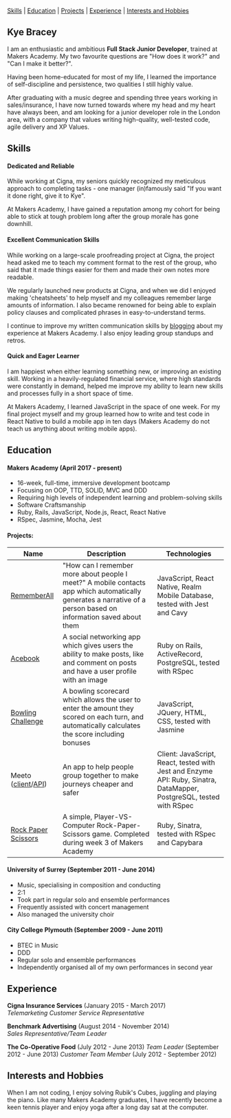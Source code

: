 [Skills](#skills) | [Education](#education) | [Projects](#projects) | [Experience](#experience) | [Interests and Hobbies](#interests-and-hobbies)

## Kye Bracey

I am an enthusiastic and ambitious **Full Stack Junior Developer**, trained at Makers Academy.
My two favourite questions are "How does it work?" and "Can I make it better?".

Having been home-educated for most of my life, I learned the importance of self-discipline and persistence, two qualities I still highly value.

After graduating with a music degree and spending three years working in sales/insurance, I have now turned towards where my head and my heart have always been, and am looking for a junior developer role in the London area, with a company that values writing high-quality, well-tested code, agile delivery and XP Values.

## Skills

#### Dedicated and Reliable

While working at Cigna, my seniors quickly recognized my meticulous approach to completing tasks - one manager (in)famously said "If you want it done right, give it to Kye".

At Makers Academy, I have gained a reputation among my cohort for being able to stick at tough problem long after the group morale has gone downhill.

#### Excellent Communication Skills

While working on a large-scale proofreading project at Cigna, the project head asked me to teach my comment format to the rest of the group, who said that it made things easier for them and made their own notes more readable.

We regularly launched new products at Cigna, and when we did I enjoyed making 'cheatsheets' to help myself and my colleagues remember large amounts of information.  I also became renowned for being able to explain policy clauses and complicated phrases in easy-to-understand terms.

I continue to improve my written communication skills by [blogging](https://medium.com/@kye.bracey) about my experience at Makers Academy.  I also enjoy leading group standups and retros.

#### Quick and Eager Learner

I am happiest when either learning something new, or improving an existing skill.  Working in a heavily-regulated financial service, where high standards were constantly in demand, helped me improve my ability to learn new skills and processes fully in a short space of time.

At Makers Academy, I learned JavaScript in the space of one week.  For my final project myself and my group learned how to write and test code in React Native to build a mobile app in ten days (Makers Academy do not teach us anything about writing mobile apps).

## Education

#### Makers Academy (April 2017 - present)

- 16-week, full-time, immersive development bootcamp
- Focusing on OOP, TTD, SOLID, MVC and DDD
- Requiring high levels of independent learning and problem-solving skills
- Software Craftsmanship
- Ruby, Rails, JavaScript, Node.js, React, React Native
- RSpec, Jasmine, Mocha, Jest

#### Projects:

| Name | Description | Technologies |
| ---- | ----------- | ------------ |
| [RememberAll](https://github.com/Kynosaur/RememberAll) | "How can I remember more about people I meet?" A mobile contacts app which automatically generates a narrative of a person based on information saved about them | JavaScript, React Native, Realm Mobile Database, tested with Jest and Cavy |
| [Acebook](https://github.com/Kynosaur/acebook) | A social networking app which gives users the ability to make posts, like and comment on posts and have a user profile with an image | Ruby on Rails, ActiveRecord, PostgreSQL, tested with RSpec |
| [Bowling Challenge](https://github.com/Kynosaur/bowling-challenge) | A bowling scorecard which allows the user to enter the amount they scored on each turn, and automatically calculates the score including bonuses | JavaScript, JQuery, HTML, CSS, tested with Jasmine |
| Meeto ([client](https://github.com/Kynosaur/meeto-client)/[API](https://github.com/Kynosaur/meeto)) | An app to help people group together to make journeys cheaper and safer | Client: JavaScript, React, tested with Jest and Enzyme <br /> API: Ruby, Sinatra, DataMapper, PostgreSQL, tested with RSpec |
| [Rock Paper Scissors](https://github.com/Kynosaur/rps-challenge) | A simple, Player-VS-Computer Rock-Paper-Scissors game. Completed during week 3 of Makers Academy | Ruby, Sinatra, tested with RSpec and Capybara |

#### University of Surrey (September 2011 - June 2014)

- Music, specialising in composition and conducting
- 2:1
- Took part in regular solo and ensemble performances
- Frequently assisted with concert management
- Also managed the university choir

#### City College Plymouth (September 2009 - June 2011)

- BTEC in Music
- DDD
- Regular solo and ensemble performances
- Independently organised all of my own performances in second year

## Experience

**Cigna Insurance Services** (January 2015 - March 2017)    
*Telemarketing Customer Service Representative*

**Benchmark Advertising** (August 2014 - November 2014)   
*Sales Representative/Team Leader*

**The Co-Operative Food** (July 2012 - June 2013)
*Team Leader* (September 2012 - June 2013)
*Customer Team Member* (July 2012 - September 2012)

## Interests and Hobbies

When I am not coding, I enjoy solving Rubik's Cubes, juggling and playing the piano.  Like many Makers Academy graduates, I have recently become a keen tennis player and enjoy yoga after a long day sat at the computer.
